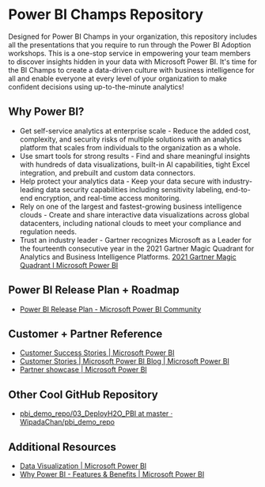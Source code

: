 # Power BI Champs Repository

Designed for Power BI Champs in your organization, this repository includes all the presentations that you require to run through the Power BI Adoption workshops. This is a one-stop service in empowering your team members to discover insights hidden in your data with Microsoft Power BI. It's time for the BI Champs to create a data-driven culture with business intelligence for all and enable everyone at every level of your organization to make confident decisions using up-to-the-minute analytics!

## Why Power BI?

* Get self-service analytics at enterprise scale - Reduce the added cost, complexity, and security risks of multiple solutions with an analytics platform that scales from individuals to the organization as a whole.
* Use smart tools for strong results - Find and share meaningful insights with hundreds of data visualizations, built-in AI capabilities, tight Excel integration, and prebuilt and custom data connectors.
* Help protect your analytics data - Keep your data secure with industry-leading data security capabilities including sensitivity labeling, end-to-end encryption, and real-time access monitoring.
* Rely on one of the largest and fastest-growing business intelligence clouds - Create and share interactive data visualizations across global datacenters, including national clouds to meet your compliance and regulation needs.
* Trust an industry leader - Gartner recognizes Microsoft as a Leader for the fourteenth consecutive year in the 2021 Gartner Magic Quadrant for Analytics and Business Intelligence Platforms. [2021 Gartner Magic Quadrant I Microsoft Power BI](https://info.microsoft.com/ww-Landing-2021-Gartner-MQ-for-Analytics-and-Business-Intelligence-Power-BI.html?LCID=EN-US)

## Power BI Release Plan + Roadmap

* [Power BI Release Plan - Microsoft Power BI Community](https://community.powerbi.com/t5/Data-Stories-Gallery/Power-BI-Release-Plan/m-p/930557)

## Customer + Partner Reference

* [Customer Success Stories | Microsoft Power BI](https://powerbi.microsoft.com/en-us/customer-showcase/)
* [Customer Stories | Microsoft Power BI Blog | Microsoft Power BI](https://powerbi.microsoft.com/en-us/blog/tag/customer-stories/)
* [Partner showcase | Microsoft Power BI](https://powerbi.microsoft.com/en-us/partner-showcase/)

## Other Cool GitHub Repository

* [pbi_demo_repo/03_DeployH2O_PBI at master · WipadaChan/pbi_demo_repo](https://github.com/WipadaChan/pbi_demo_repo/tree/master/03_DeployH2O_PBI)

## Additional Resources

* [Data Visualization | Microsoft Power BI](https://powerbi.microsoft.com/en-us/)
* [Why Power BI - Features & Benefits | Microsoft Power BI](https://powerbi.microsoft.com/en-us/why-power-bi/)
